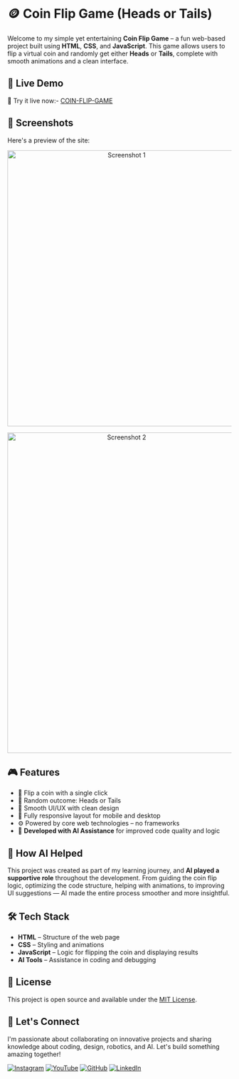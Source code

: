# 🪙 Coin Flip Game (Heads or Tails)

Welcome to my simple yet entertaining **Coin Flip Game** – a fun web-based project built using **HTML**, **CSS**, and **JavaScript**. This game allows users to flip a virtual coin and randomly get either **Heads** or **Tails**, complete with smooth animations and a clean interface.

## 🚀 Live Demo

🔗  Try it live now:- [COIN-FLIP-GAME](https://innovativesumit.github.io/COIN-FLIP-GAME/)

## 📸 Screenshots

Here's a preview of the site:

<p align="center">  <img src="https://github.com/user-attachments/assets/c9cd01e5-f4ce-4cae-8644-86d961e962e6" alt="Screenshot 1" width="520" height="620" /> </p>
<p align="center">  <img src="https://github.com/user-attachments/assets/aa55c5de-f7fe-49a9-9723-ca6875ffcbe4" alt="Screenshot 2" width="520" height="720" /> </p>

## 🎮 Features

- 🔁 Flip a coin with a single click
- 🧠 Random outcome: Heads or Tails
- 🎨 Smooth UI/UX with clean design
- 📱 Fully responsive layout for mobile and desktop
- ⚙️ Powered by core web technologies – no frameworks
- 🤖 **Developed with AI Assistance** for improved code quality and logic


## 🤖 How AI Helped

This project was created as part of my learning journey, and **AI played a supportive role** throughout the development. From guiding the coin flip logic, optimizing the code structure, helping with animations, to improving UI suggestions — AI made the entire process smoother and more insightful.


## 🛠️ Tech Stack

- **HTML** – Structure of the web page
- **CSS** – Styling and animations
- **JavaScript** – Logic for flipping the coin and displaying results
- **AI Tools** – Assistance in coding and debugging

## 📜 License

This project is open source and available under the [MIT License](LICENSE).
## 🌟 Let's Connect

I'm passionate about collaborating on innovative projects and sharing knowledge about coding, design, robotics, and AI. Let's build something amazing together!  

 [![Instagram](https://img.icons8.com/fluency/48/instagram-new.png)](https://www.instagram.com/sumittech_360)  [![YouTube](https://img.icons8.com/fluency/48/youtube-play.png)](https://youtube.com/channel/UCiPxbNaC7dloVut6Jc5xHIQ)  [![GitHub](https://img.icons8.com/fluency/48/github.png)](https://github.com/InnovativeSumit)  [![LinkedIn](https://img.icons8.com/fluency/48/linkedin.png)](https://www.linkedin.com/in/sumit-pal-40511a339)


